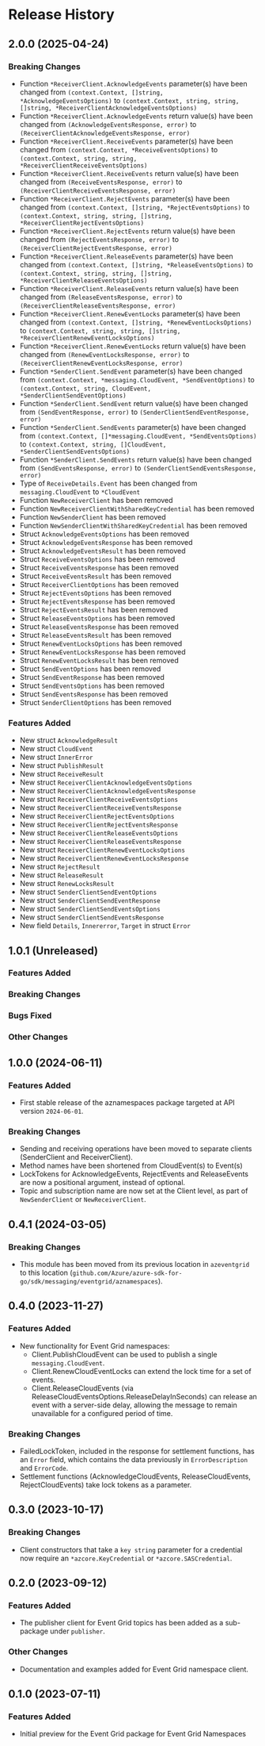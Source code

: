 # Release History

## 2.0.0 (2025-04-24)
### Breaking Changes

- Function `*ReceiverClient.AcknowledgeEvents` parameter(s) have been changed from `(context.Context, []string, *AcknowledgeEventsOptions)` to `(context.Context, string, string, []string, *ReceiverClientAcknowledgeEventsOptions)`
- Function `*ReceiverClient.AcknowledgeEvents` return value(s) have been changed from `(AcknowledgeEventsResponse, error)` to `(ReceiverClientAcknowledgeEventsResponse, error)`
- Function `*ReceiverClient.ReceiveEvents` parameter(s) have been changed from `(context.Context, *ReceiveEventsOptions)` to `(context.Context, string, string, *ReceiverClientReceiveEventsOptions)`
- Function `*ReceiverClient.ReceiveEvents` return value(s) have been changed from `(ReceiveEventsResponse, error)` to `(ReceiverClientReceiveEventsResponse, error)`
- Function `*ReceiverClient.RejectEvents` parameter(s) have been changed from `(context.Context, []string, *RejectEventsOptions)` to `(context.Context, string, string, []string, *ReceiverClientRejectEventsOptions)`
- Function `*ReceiverClient.RejectEvents` return value(s) have been changed from `(RejectEventsResponse, error)` to `(ReceiverClientRejectEventsResponse, error)`
- Function `*ReceiverClient.ReleaseEvents` parameter(s) have been changed from `(context.Context, []string, *ReleaseEventsOptions)` to `(context.Context, string, string, []string, *ReceiverClientReleaseEventsOptions)`
- Function `*ReceiverClient.ReleaseEvents` return value(s) have been changed from `(ReleaseEventsResponse, error)` to `(ReceiverClientReleaseEventsResponse, error)`
- Function `*ReceiverClient.RenewEventLocks` parameter(s) have been changed from `(context.Context, []string, *RenewEventLocksOptions)` to `(context.Context, string, string, []string, *ReceiverClientRenewEventLocksOptions)`
- Function `*ReceiverClient.RenewEventLocks` return value(s) have been changed from `(RenewEventLocksResponse, error)` to `(ReceiverClientRenewEventLocksResponse, error)`
- Function `*SenderClient.SendEvent` parameter(s) have been changed from `(context.Context, *messaging.CloudEvent, *SendEventOptions)` to `(context.Context, string, CloudEvent, *SenderClientSendEventOptions)`
- Function `*SenderClient.SendEvent` return value(s) have been changed from `(SendEventResponse, error)` to `(SenderClientSendEventResponse, error)`
- Function `*SenderClient.SendEvents` parameter(s) have been changed from `(context.Context, []*messaging.CloudEvent, *SendEventsOptions)` to `(context.Context, string, []CloudEvent, *SenderClientSendEventsOptions)`
- Function `*SenderClient.SendEvents` return value(s) have been changed from `(SendEventsResponse, error)` to `(SenderClientSendEventsResponse, error)`
- Type of `ReceiveDetails.Event` has been changed from `messaging.CloudEvent` to `*CloudEvent`
- Function `NewReceiverClient` has been removed
- Function `NewReceiverClientWithSharedKeyCredential` has been removed
- Function `NewSenderClient` has been removed
- Function `NewSenderClientWithSharedKeyCredential` has been removed
- Struct `AcknowledgeEventsOptions` has been removed
- Struct `AcknowledgeEventsResponse` has been removed
- Struct `AcknowledgeEventsResult` has been removed
- Struct `ReceiveEventsOptions` has been removed
- Struct `ReceiveEventsResponse` has been removed
- Struct `ReceiveEventsResult` has been removed
- Struct `ReceiverClientOptions` has been removed
- Struct `RejectEventsOptions` has been removed
- Struct `RejectEventsResponse` has been removed
- Struct `RejectEventsResult` has been removed
- Struct `ReleaseEventsOptions` has been removed
- Struct `ReleaseEventsResponse` has been removed
- Struct `ReleaseEventsResult` has been removed
- Struct `RenewEventLocksOptions` has been removed
- Struct `RenewEventLocksResponse` has been removed
- Struct `RenewEventLocksResult` has been removed
- Struct `SendEventOptions` has been removed
- Struct `SendEventResponse` has been removed
- Struct `SendEventsOptions` has been removed
- Struct `SendEventsResponse` has been removed
- Struct `SenderClientOptions` has been removed

### Features Added

- New struct `AcknowledgeResult`
- New struct `CloudEvent`
- New struct `InnerError`
- New struct `PublishResult`
- New struct `ReceiveResult`
- New struct `ReceiverClientAcknowledgeEventsOptions`
- New struct `ReceiverClientAcknowledgeEventsResponse`
- New struct `ReceiverClientReceiveEventsOptions`
- New struct `ReceiverClientReceiveEventsResponse`
- New struct `ReceiverClientRejectEventsOptions`
- New struct `ReceiverClientRejectEventsResponse`
- New struct `ReceiverClientReleaseEventsOptions`
- New struct `ReceiverClientReleaseEventsResponse`
- New struct `ReceiverClientRenewEventLocksOptions`
- New struct `ReceiverClientRenewEventLocksResponse`
- New struct `RejectResult`
- New struct `ReleaseResult`
- New struct `RenewLocksResult`
- New struct `SenderClientSendEventOptions`
- New struct `SenderClientSendEventResponse`
- New struct `SenderClientSendEventsOptions`
- New struct `SenderClientSendEventsResponse`
- New field `Details`, `Innererror`, `Target` in struct `Error`


## 1.0.1 (Unreleased)

### Features Added

### Breaking Changes

### Bugs Fixed

### Other Changes

## 1.0.0 (2024-06-11)

### Features Added

- First stable release of the aznamespaces package targeted at API version `2024-06-01`.

### Breaking Changes

- Sending and receiving operations have been moved to separate clients (SenderClient and ReceiverClient).
- Method names have been shortened from <Verb>CloudEvent(s) to <Verb>Event(s)
- LockTokens for AcknowledgeEvents, RejectEvents and ReleaseEvents are now a positional argument, instead of optional.
- Topic and subscription name are now set at the Client level, as part of `NewSenderClient` or `NewReceiverClient`.

## 0.4.1 (2024-03-05)

### Breaking Changes

- This module has been moved from its previous location in `azeventgrid` to this location (`github.com/Azure/azure-sdk-for-go/sdk/messaging/eventgrid/aznamespaces`).

## 0.4.0 (2023-11-27)

### Features Added

- New functionality for Event Grid namespaces: 
  - Client.PublishCloudEvent can be used to publish a single `messaging.CloudEvent`.
  - Client.RenewCloudEventLocks can extend the lock time for a set of events.
  - Client.ReleaseCloudEvents (via ReleaseCloudEventsOptions.ReleaseDelayInSeconds) can release an event with a 
    server-side delay, allowing the message to remain unavailable for a configured period of time.

### Breaking Changes

- FailedLockToken, included in the response for settlement functions, has an `Error` field, which contains the data previously
  in `ErrorDescription` and `ErrorCode`.
- Settlement functions (AcknowledgeCloudEvents, ReleaseCloudEvents, RejectCloudEvents) take lock tokens as a parameter.

## 0.3.0 (2023-10-17)

### Breaking Changes

- Client constructors that take a `key string` parameter for a credential now require an `*azcore.KeyCredential` or `*azcore.SASCredential`.

## 0.2.0 (2023-09-12)

### Features Added

- The publisher client for Event Grid topics has been added as a sub-package under `publisher`.

### Other Changes

- Documentation and examples added for Event Grid namespace client.

## 0.1.0 (2023-07-11)

### Features Added

- Initial preview for the Event Grid package for Event Grid Namespaces
